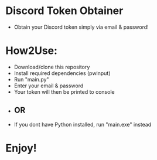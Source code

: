 # Discord Token Obtainer
- Obtain your Discord token simply via email &amp; password!

# How2Use:
- Download/clone this repository
- Install required dependencies (pwinput)
- Run "main.py"
- Enter your email & password
- Your token will then be printed to console
- ## OR
- If you dont have Python installed, run "main.exe" instead

# Enjoy!
